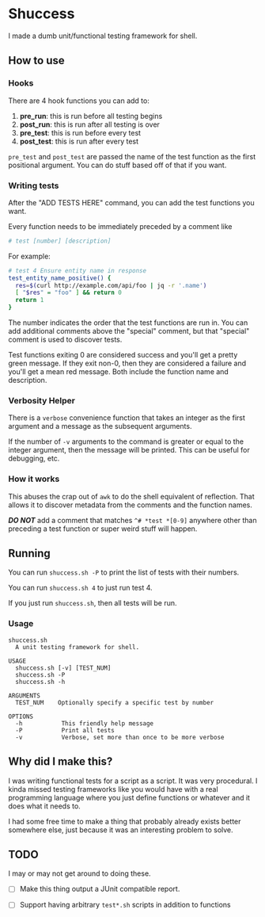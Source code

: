 # Shuccess

I made a dumb unit/functional testing framework for shell.

## How to use

### Hooks

There are 4 hook functions you can add to:

1. **pre_run**: this is run before all testing begins
2. **post_run**: this is run after all testing is over
3. **pre_test**: this is run before every test
4. **post_test**: this is run after every test

`pre_test` and `post_test` are passed the name of the test function as the
first positional argument.  You can do stuff based off of that if you want.

### Writing tests

After the "ADD TESTS HERE" command, you can add the test functions you want.

Every function needs to be immediately preceded by a comment like
```bash
# test [number] [description]
```

For example:
```bash
# test 4 Ensure entity name in response
test_entity_name_positive() {
  res=$(curl http://example.com/api/foo | jq -r '.name')
  [ "$res" = "foo" ] && return 0
  return 1
}
```

The number indicates the order that the test functions are run in.
You can add additional comments above the "special" comment, but that
"special" comment is used to discover tests.

Test functions exiting 0 are considered success and you'll get a pretty green
message.  If they exit non-0, then they are considered a failure and you'll get
a mean red message.  Both include the function name and description.


### Verbosity Helper
There is a `verbose` convenience function that takes an integer as the first
argument and a message as the subsequent arguments.

If the number of `-v` arguments to the command is greater or equal to the
integer argument, then the message will be printed.  This can be useful for
debugging, etc.

### How it works

This abuses the crap out of `awk` to do the shell equivalent of reflection.
That allows it to discover metadata from the comments and the function names.

***DO NOT*** add a comment that matches `^# *test *[0-9]` anywhere other than
preceding a test function or super weird stuff will happen.

## Running

You can run `shuccess.sh -P` to print the list of tests with their numbers.

You can run `shuccess.sh 4` to just run test 4.

If you just run `shuccess.sh`, then all tests will be run.

### Usage

```
shuccess.sh
  A unit testing framework for shell.

USAGE
  shuccess.sh [-v] [TEST_NUM]
  shuccess.sh -P
  shuccess.sh -h

ARGUMENTS
  TEST_NUM    Optionally specify a specific test by number

OPTIONS
  -h           This friendly help message
  -P           Print all tests
  -v           Verbose, set more than once to be more verbose
```

## Why did I make this?

I was writing functional tests for a script as a script.  It was very
procedural.  I kinda missed testing frameworks like you would have with a real
programming language where you just define functions or whatever and it does
what it needs to.

I had some free time to make a thing that probably already exists better
somewhere else, just because it was an interesting problem to solve.

## TODO

I may or may not get around to doing these.

- [ ] Make this thing output a JUnit compatible report.
- [ ] Support having arbitrary `test*.sh` scripts in addition to functions

